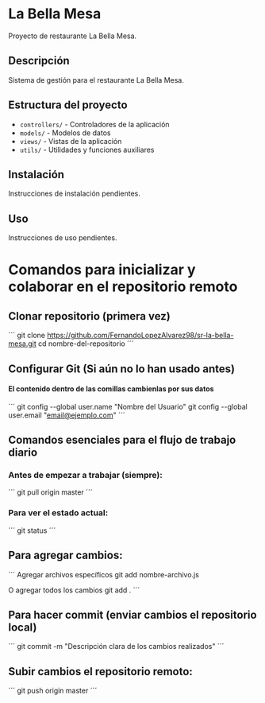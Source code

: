 # La Bella Mesa

Proyecto de restaurante La Bella Mesa.

## Descripción
Sistema de gestión para el restaurante La Bella Mesa.

## Estructura del proyecto
- `controllers/` - Controladores de la aplicación
- `models/` - Modelos de datos
- `views/` - Vistas de la aplicación  
- `utils/` - Utilidades y funciones auxiliares

## Instalación
Instrucciones de instalación pendientes.

## Uso
Instrucciones de uso pendientes.


# Comandos para inicializar y colaborar en el repositorio remoto

## Clonar repositorio (primera vez)
´´´
git clone https://github.com/FernandoLopezAlvarez98/sr-la-bella-mesa.git
cd nombre-del-repositorio
´´´

## Configurar Git (Si aún no lo han usado antes)
#### El contenido dentro de las comillas cambienlas por sus datos
´´´
git config --global user.name "Nombre del Usuario"
git config --global user.email "email@ejemplo.com"
´´´

## Comandos esenciales para el flujo de trabajo diario
### Antes de empezar a trabajar (siempre):
´´´
git pull origin master
´´´
### Para ver el estado actual:
´´´
git status
´´´
## Para agregar cambios:
´´´
 Agregar archivos específicos
git add nombre-archivo.js

O agregar todos los cambios
git add .
´´´

## Para hacer commit (enviar cambios el repositorio local)
´´´
git commit -m "Descripción clara de los cambios realizados"
´´´

## Subir cambios el repositorio remoto:
´´´
git push origin master
´´´